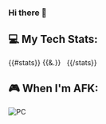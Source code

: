 ### Hi there 👋

## 💻 My Tech Stats:
{{#stats}}
{{&.}} &nbsp;
{{/stats}}

## 🎮 When I'm AFK:

![PC](https://img.shields.io/badge/PC-%23556DB3?style=for-the-badge&logo=pcgamingwiki&logoColor=white) &nbsp;

<!--
**Pelagoss/Pelagoss** is a ✨ _special_ ✨ repository because its `README.md` (this file) appears on your GitHub profile.

Here are some ideas to get you started:

- 🔭 I’m currently working on ...
- 🌱 I’m currently learning ...
- 👯 I’m looking to collaborate on ...
- 🤔 I’m looking for help with ...
- 💬 Ask me about ...
- 📫 How to reach me: ...
- 😄 Pronouns: ...
- ⚡ Fun fact: ...
-->
